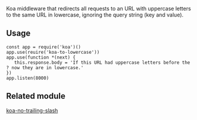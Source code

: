 Koa middleware that redirects all requests to an URL with uppercase letters to the same URL in lowercase, ignoring the query string (key and value).

## Usage

	const app = require('koa')()
	app.use(reuire('koa-to-lowercase'))
	app.use(function *(next) {
	   this.response.body = 'If this URL had uppercase letters before the ? now they are in lowercase.'
	})
	app.listen(8000)

## Related module

[koa-no-trailing-slash](https://www.npmjs.com/package/koa-no-trailing-slash)
